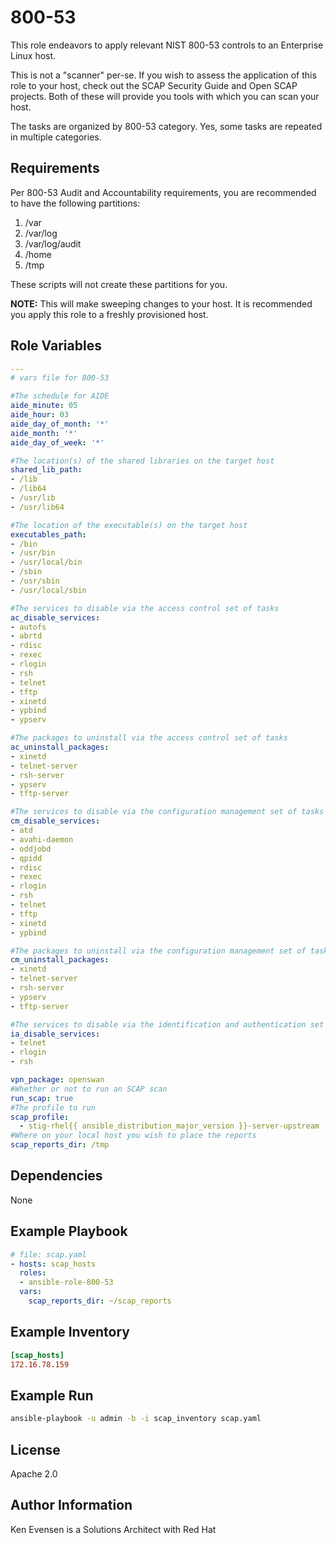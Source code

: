 800-53
=========

This role endeavors to apply relevant NIST 800-53 controls to an Enterprise Linux host.

This is not a "scanner" per-se.  If you wish to assess the application of this role to your host, check out the SCAP Security Guide and Open SCAP projects.  Both of these will provide you tools with which you can scan your host.

The tasks are organized by 800-53 category.  Yes, some tasks are repeated in multiple categories.

Requirements
------------

Per 800-53 Audit and Accountability requirements, you are recommended to have the following partitions:
1. /var
2. /var/log
3. /var/log/audit
4. /home
5. /tmp

These scripts will not create these partitions for you.

<strong>NOTE:</strong> This will make sweeping changes to your host.  It is recommended you apply this role to a freshly provisioned host.

Role Variables
--------------
```yaml
---
# vars file for 800-53

#The schedule for AIDE
aide_minute: 05
aide_hour: 03
aide_day_of_month: '*'
aide_month: '*'
aide_day_of_week: '*'

#The location(s) of the shared libraries on the target host
shared_lib_path:
- /lib
- /lib64
- /usr/lib
- /usr/lib64

#The location of the executable(s) on the target host
executables_path:
- /bin
- /usr/bin
- /usr/local/bin
- /sbin
- /usr/sbin
- /usr/local/sbin

#The services to disable via the access control set of tasks
ac_disable_services:
- autofs
- abrtd
- rdisc
- rexec
- rlogin
- rsh
- telnet
- tftp
- xinetd
- ypbind
- ypserv

#The packages to uninstall via the access control set of tasks
ac_uninstall_packages:
- xinetd
- telnet-server
- rsh-server
- ypserv
- tftp-server

#The services to disable via the configuration management set of tasks
cm_disable_services:
- atd
- avahi-daemon
- oddjobd
- qpidd
- rdisc
- rexec
- rlogin
- rsh
- telnet
- tftp
- xinetd
- ypbind

#The packages to uninstall via the configuration management set of tasks
cm_uninstall_packages:
- xinetd
- telnet-server
- rsh-server
- ypserv
- tftp-server

#The services to disable via the identification and authentication set of tasks
ia_disable_services:
- telnet
- rlogin
- rsh

vpn_package: openswan
#Whether or not to run an SCAP scan
run_scap: true
#The profile to run
scap_profile:
  - stig-rhel{{ ansible_distribution_major_version }}-server-upstream
#Where on your local host you wish to place the reports
scap_reports_dir: /tmp
```
Dependencies
------------

None

Example Playbook
----------------

```yaml
# file: scap.yaml
- hosts: scap_hosts
  roles:
  - ansible-role-800-53
  vars:
    scap_reports_dir: ~/scap_reports
```
Example Inventory
-----------------
```ini
[scap_hosts]
172.16.78.159
```
Example Run
-----------
```bash
ansible-playbook -u admin -b -i scap_inventory scap.yaml
```

License
-------

Apache 2.0

Author Information
------------------

Ken Evensen is a Solutions Architect with Red Hat
